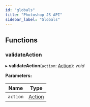 ```yaml
---
id: "globals"
title: "Photoshop JS API"
sidebar_label: "Globals"
---
```


## Functions

###  validateAction

▸ **validateAction**(`action`: [Action](classes/action/)): *void*

**Parameters:**

Name | Type |
------ | ------ |
`action` | [Action](classes/action/) |

